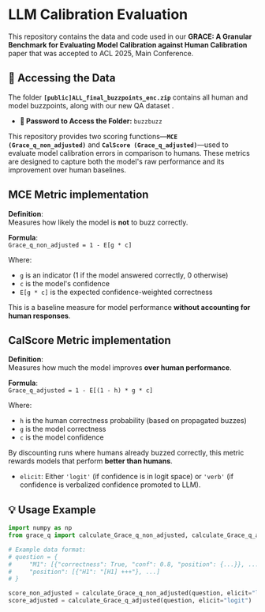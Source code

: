 # LLM Calibration Evaluation 

This repository contains the data and code used in our **GRACE: A Granular Benchmark for Evaluating Model Calibration against Human Calibration** paper that was accepted to ACL 2025, Main Conference.

## 📂 Accessing the Data

The folder **`[public]ALL_final_buzzpoints_enc.zip`** contains all human and model buzzpoints, along with our new QA dataset .

- **🔑 Password to Access the Folder:** `buzzbuzz`


This repository provides two scoring functions—**`MCE (Grace_q_non_adjusted)`** and **`CalScore (Grace_q_adjusted)`**—used to evaluate model calibration errors in comparison to humans. These metrics are designed to capture both the model's raw performance and its improvement over human baselines.


## MCE Metric implementation
**Definition**:  
Measures how likely the model is **not** to buzz correctly.

**Formula**:  
`Grace_q_non_adjusted = 1 - E[g * c]`

Where:
- `g` is an indicator (1 if the model answered correctly, 0 otherwise)
- `c` is the model's confidence
- `E[g * c]` is the expected confidence-weighted correctness

This is a baseline measure for model performance **without accounting for human responses**.

## CalScore Metric implementation

**Definition**:  
Measures how much the model improves **over human performance**.

**Formula**:  
`Grace_q_adjusted = 1 - E[(1 - h) * g * c]`

Where:
- `h` is the human correctness probability (based on propagated buzzes)
- `g` is the model correctness
- `c` is the model confidence

By discounting runs where humans already buzzed correctly, this metric rewards models that perform **better than humans**.

- `elicit`: Either `'logit'` (if confidence is in logit space) or `'verb'` (if confidence is verbalized confidence promoted to LLM).

## 💡 Usage Example

```python
import numpy as np
from grace_q import calculate_Grace_q_non_adjusted, calculate_Grace_q_adjusted

# Example data format:
# question = {
#     "M1": [{"correctness": True, "conf": 0.8, "position": {...}}, ...],
#     "position": [{"H1": "[H1] +++"}, ...]
# }

score_non_adjusted = calculate_Grace_q_non_adjusted(question, elicit="logit")
score_adjusted = calculate_Grace_q_adjusted(question, elicit="logit")
